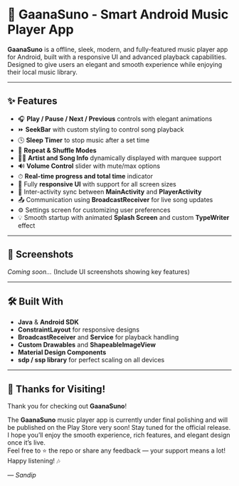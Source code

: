 # 🎵 GaanaSuno - Smart Android Music Player App

**GaanaSuno** is a offline, sleek, modern, and fully-featured music player app for Android, built with a responsive UI and advanced playback capabilities. Designed to give users an elegant and smooth experience while enjoying their local music library.

---

## ✨ Features

- 🎧 **Play / Pause / Next / Previous** controls with elegant animations
- ⏩ **SeekBar** with custom styling to control song playback
- 🕓 **Sleep Timer** to stop music after a set time
- 🔁 **Repeat & Shuffle Modes**
- 🧑‍🎤 **Artist and Song Info** dynamically displayed with marquee support
- 🔊 **Volume Control** slider with mute/max options
- ⏱ **Real-time progress and total time** indicator
- 📱 Fully **responsive UI** with support for all screen sizes
- 🔄 Inter-activity sync between **MainActivity** and **PlayerActivity**
- 📤 Communication using **BroadcastReceiver** for live song updates
- ⚙️ Settings screen for customizing user preferences
- 💡 Smooth startup with animated **Splash Screen** and custom **TypeWriter** effect

---

## 📸 Screenshots

_Coming soon..._ (Include UI screenshots showing key features)

---

## 🛠 Built With

- **Java** & **Android SDK**
- **ConstraintLayout** for responsive designs
- **BroadcastReceiver** and **Service** for playback handling
- **Custom Drawables** and **ShapeableImageView**
- **Material Design Components**
- **sdp / ssp library** for perfect scaling on all devices


---

## 🙏 Thanks for Visiting!

Thank you for checking out **GaanaSuno**! 

The **GaanaSuno** music player app is currently under final polishing and will be published on the Play Store very soon! Stay tuned for the official release.  
I hope you’ll enjoy the smooth experience, rich features, and elegant design once it’s live.  
Feel free to ⭐ the repo or share any feedback — your support means a lot!
Happy listening! 🎶

— *Sandip*
